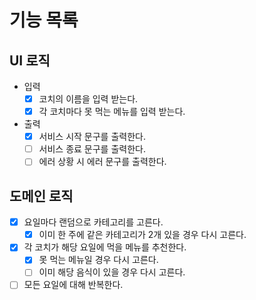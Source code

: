 # 기능 목록

## UI 로직

- 입력
  - [x] 코치의 이름을 입력 받는다.
  - [x] 각 코치마다 못 먹는 메뉴를 입력 받는다.
- 출력
  - [x] 서비스 시작 문구를 출력한다.
  - [ ] 서비스 종료 문구를 출력한다.
  - [ ] 에러 상황 시 에러 문구를 출력한다.

## 도메인 로직

- [x] 요일마다 랜덤으로 카테고리를 고른다.
  - [x] 이미 한 주에 같은 카테고리가 2개 있을 경우 다시 고른다.
- [x] 각 코치가 해당 요일에 먹을 메뉴를 추천한다.
  - [x] 못 먹는 메뉴일 경우 다시 고른다.
  - [ ] 이미 해당 음식이 있을 경우 다시 고른다.
- [ ] 모든 요일에 대해 반복한다.
